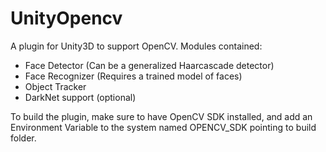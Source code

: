# UnityOpencv

A plugin for Unity3D to support OpenCV.
Modules contained:
- Face Detector (Can be a generalized Haarcascade detector)
- Face Recognizer (Requires a trained model of faces)
- Object Tracker
- DarkNet support (optional)

To build the plugin, make sure to have OpenCV SDK installed, and add an Environment Variable to the system named OPENCV_SDK pointing to build folder.

